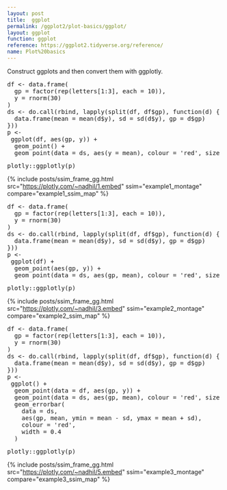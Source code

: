 ```yaml
---
layout: post
title:  ggplot
permalink: /ggplot2/plot-basics/ggplot/
layout: ggplot
function: ggplot
reference: https://ggplot2.tidyverse.org/reference/
name: Plot%20basics
---
```


Construct ggplots and then convert them with ggplotly.

<pre class="mcode">
df <- data.frame(
  gp = factor(rep(letters[1:3], each = 10)),
  y = rnorm(30)
)
ds <- do.call(rbind, lapply(split(df, df$gp), function(d) {
  data.frame(mean = mean(d$y), sd = sd(d$y), gp = d$gp)
}))
p <-    
 ggplot(df, aes(gp, y)) +
  geom_point() +
  geom_point(data = ds, aes(y = mean), colour = 'red', size = 3)
</pre>

<pre class="mcode">
plotly::ggplotly(p)
</pre>

{% include posts/ssim_frame_gg.html src="https://plotly.com/~nadhil/1.embed" ssim="example1_montage" compare="example1_ssim_map" %}

<pre class="mcode">
df <- data.frame(
  gp = factor(rep(letters[1:3], each = 10)),
  y = rnorm(30)
)
ds <- do.call(rbind, lapply(split(df, df$gp), function(d) {
  data.frame(mean = mean(d$y), sd = sd(d$y), gp = d$gp)
}))
p <-    
 ggplot(df) +
  geom_point(aes(gp, y)) +
  geom_point(data = ds, aes(gp, mean), colour = 'red', size = 3)
</pre>

<pre class="mcode">
plotly::ggplotly(p)
</pre>

{% include posts/ssim_frame_gg.html src="https://plotly.com/~nadhil/3.embed" ssim="example2_montage" compare="example2_ssim_map" %}

<pre class="mcode">
df <- data.frame(
  gp = factor(rep(letters[1:3], each = 10)),
  y = rnorm(30)
)
ds <- do.call(rbind, lapply(split(df, df$gp), function(d) {
  data.frame(mean = mean(d$y), sd = sd(d$y), gp = d$gp)
}))
p <-    
 ggplot() +
  geom_point(data = df, aes(gp, y)) +
  geom_point(data = ds, aes(gp, mean), colour = 'red', size = 3) +
  geom_errorbar(
    data = ds,
    aes(gp, mean, ymin = mean - sd, ymax = mean + sd),
    colour = 'red',
    width = 0.4
  )
</pre>

<pre class="mcode">
plotly::ggplotly(p)
</pre>

{% include posts/ssim_frame_gg.html src="https://plotly.com/~nadhil/5.embed" ssim="example3_montage" compare="example3_ssim_map" %}
